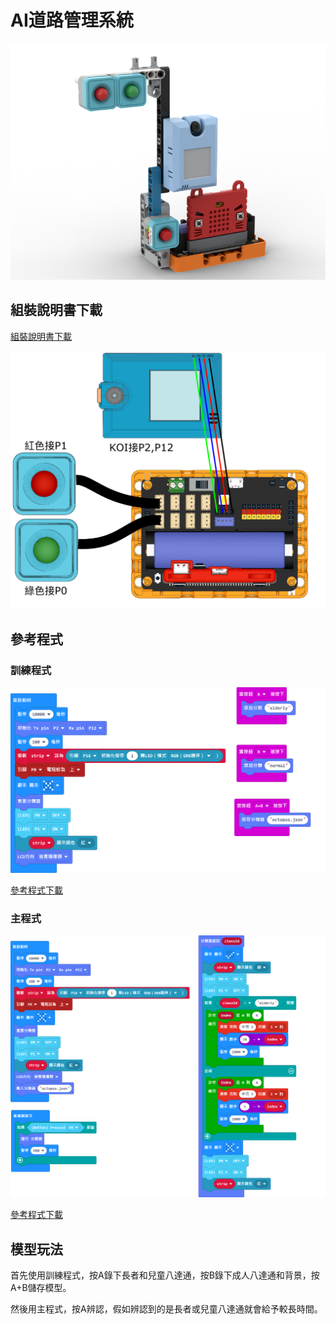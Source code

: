 # AI道路管理系統

![](../images/extra_trafficlight_render.png)

## 組裝說明書下載

[組裝說明書下載](https://drive.google.com/drive/folders/1wg_edUZFrqyUONA0FJ6vFBkGArRsfnf4?usp=sharing)

![](../images/extra_trafficlight_wire.png)

## 參考程式

### 訓練程式

![](../images/extra_trafficlight_code2.png)

[參考程式下載](https://makecode.microbit.org/_1xAgL0RtD6fy)

### 主程式

![](../images/extra_trafficlight_code.png)

[參考程式下載](https://makecode.microbit.org/_i0JT9q5h10oo)

## 模型玩法

首先使用訓練程式，按A錄下長者和兒童八達通，按B錄下成人八達通和背景，按A+B儲存模型。

然後用主程式，按A辨認，假如辨認到的是長者或兒童八達通就會給予較長時間。